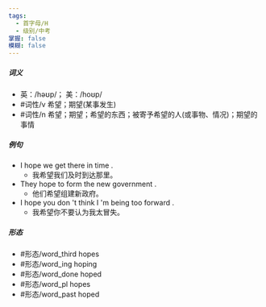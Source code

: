 ```yaml
---
tags:
  - 首字母/H
  - 级别/中考
掌握: false
模糊: false
---
```

##### 词义
- 英：/həʊp/； 美：/hoʊp/
- #词性/v  希望；期望(某事发生)
- #词性/n  希望；期望；希望的东西；被寄予希望的人(或事物、情况)；期望的事情
##### 例句
- I hope we get there in time .
	- 我希望我们及时到达那里。
- They hope to form the new government .
	- 他们希望组建新政府。
- I hope you don 't think I 'm being too forward .
	- 我希望你不要认为我太冒失。
##### 形态
- #形态/word_third hopes
- #形态/word_ing hoping
- #形态/word_done hoped
- #形态/word_pl hopes
- #形态/word_past hoped
